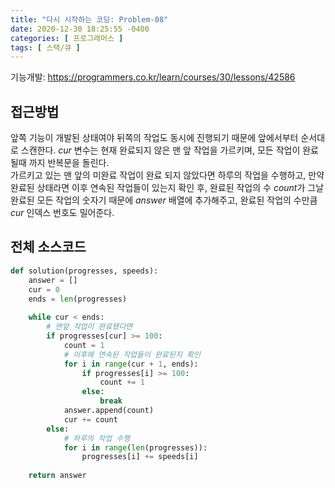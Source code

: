 ```yaml
---
title: "다시 시작하는 코딩: Problem-08"
date: 2020-12-30 18:25:55 -0400
categories: [ 프로그래머스 ]
tags: [ 스택/큐 ]
---
```


기능개발: https://programmers.co.kr/learn/courses/30/lessons/42586

접근방법
--------
앞쪽 기능이 개발된 상태여야 뒤쪽의 작업도 동시에 진행되기 때문에 앞에서부터 순서대로 스캔한다.
*cur* 변수는 현재 완료되지 않은 맨 앞 작업을 가르키며, 모든 작업이 완료될때 까지 반복문을 돌린다.<br>
가르키고 있는 맨 앞의 미완료 작업이 완료 되지 않았다면 하루의 작업을 수행하고, 만약 완료된 상태라면 이후 연속된 작업들이 있는지 확인 후,
완료된 작업의 수 *count*가 그날 완료된 모든 작업의 숫자기 때문에 *answer* 배열에 추가해주고, 완료된 작업의 수만큼 *cur* 인덱스 번호도 밀어준다.

전체 소스코드
------
```python
def solution(progresses, speeds):
    answer = []
    cur = 0
    ends = len(progresses)
    
    while cur < ends:
        # 맨앞 작업이 완료됐다면
        if progresses[cur] >= 100:
            count = 1
            # 이후에 연속된 작업들이 완료된지 확인
            for i in range(cur + 1, ends):
                if progresses[i] >= 100:
                    count += 1
                else:
                    break
            answer.append(count)
            cur += count
        else:
            # 하루의 작업 수행
            for i in range(len(progresses)):
                progresses[i] += speeds[i]
    
    return answer
```

